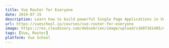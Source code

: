 ```yaml
---
title: Vue Router for Everyone
date: 2019-07-15
description: Learn how to build powerful Single Page Applications in Vue with the Vue Router.
url: https://vueschool.io/courses/vue-router-for-everyone
image: https://res.cloudinary.com/debsobrien/image/upload/v1607261405/debbie.codes/courses/vue-router_hgq3gp.jpg
tags: [Vue, Router]
platform: Vue School
---
```

